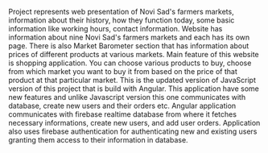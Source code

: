 Project represents web presentation of Novi Sad's farmers markets, information about their history, how they function today, some basic information like working hours, contact information. Website has information about nine Novi Sad's farmers markets and each has its own page. There is also Market Barometer section that has information about prices of different products at various markets. Main feature of this website is shopping application. You can choose various products to buy, choose from which market you want to buy it from based on the price of that product at that particular market. This is the updated version of JavaScript version of this project that is build with Angular. This application have some new features and unlike Javascript version this one communicates with database, create new users and their orders etc.
Angular application communicates with firebase realtime database from where it fetches necessary informations, create new users, and add user orders. Application also uses firebase authentication for authenticating new and existing users granting them access to their information in database.
